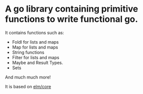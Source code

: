# A go library containing primitive functions to write functional go.

It contains functions such as:

- Foldl for lists and maps
- Map for lists and maps
- String functions
- Filter for lists and maps
- Maybe and Result Types.
- Sets

And much much more!

It is based on [elm/core](https://package.elm-lang.org/packages/elm/core/latest/)
